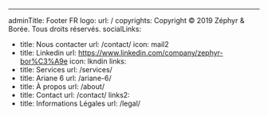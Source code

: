 ---
adminTitle: Footer FR
logo:
  url: /
copyrights: Copyright © 2019 Zéphyr & Borée. Tous droits réservés.
socialLinks: 
  - title: Nous contacter
    url: /contact/
    icon: mail2
  - title: Linkedin 
    url: https://www.linkedin.com/company/zephyr-bor%C3%A9e
    icon: lkndin
links: 
  - title: Services
    url: /services/
  - title: Ariane 6
    url: /ariane-6/
  - title: À propos
    url: /about/
  - title: Contact
    url: /contact/
links2:
  - title: Informations Légales
    url: /legal/
